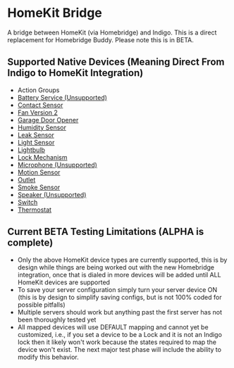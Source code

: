 HomeKit Bridge
==========

A bridge between HomeKit (via Homebridge) and Indigo.  This is a direct replacement for Homebridge Buddy.  Please note this is in BETA.

Supported Native Devices (Meaning Direct From Indigo to HomeKit Integration)
---------------
* Action Groups
* [Battery Service (Unsupported)](https://github.com/Colorado4Wheeler/HomeKit-Bridge/wiki/HomeKit-Model-Reference#batteryservice)
* [Contact Sensor](https://github.com/Colorado4Wheeler/HomeKit-Bridge/wiki/HomeKit-Model-Reference#contactsensor)
* [Fan Version 2](https://github.com/Colorado4Wheeler/HomeKit-Bridge/wiki/HomeKit-Model-Reference#fanv2)
* [Garage Door Opener](https://github.com/Colorado4Wheeler/HomeKit-Bridge/wiki/HomeKit-Model-Reference#garagedooropener)
* [Humidity Sensor](https://github.com/Colorado4Wheeler/HomeKit-Bridge/wiki/HomeKit-Model-Reference#humiditysensor)
* [Leak Sensor](https://github.com/Colorado4Wheeler/HomeKit-Bridge/wiki/HomeKit-Model-Reference#leaksensor)
* [Light Sensor](https://github.com/Colorado4Wheeler/HomeKit-Bridge/wiki/HomeKit-Model-Reference#lightsensor)
* [Lightbulb](https://github.com/Colorado4Wheeler/HomeKit-Bridge/wiki/HomeKit-Model-Reference#lightbulb)
* [Lock Mechanism](https://github.com/Colorado4Wheeler/HomeKit-Bridge/wiki/HomeKit-Model-Reference#lockmechanism)
* [Microphone (Unsupported)](https://github.com/Colorado4Wheeler/HomeKit-Bridge/wiki/HomeKit-Model-Reference#microphone)
* [Motion Sensor](https://github.com/Colorado4Wheeler/HomeKit-Bridge/wiki/HomeKit-Model-Reference#motionsensor)
* [Outlet](https://github.com/Colorado4Wheeler/HomeKit-Bridge/wiki/HomeKit-Model-Reference#outlet)
* [Smoke Sensor](https://github.com/Colorado4Wheeler/HomeKit-Bridge/wiki/HomeKit-Model-Reference#smokesensor)
* [Speaker (Unsupported)](https://github.com/Colorado4Wheeler/HomeKit-Bridge/wiki/HomeKit-Model-Reference#speaker)
* [Switch](https://github.com/Colorado4Wheeler/HomeKit-Bridge/wiki/HomeKit-Model-Reference#switch)
* [Thermostat](https://github.com/Colorado4Wheeler/HomeKit-Bridge/wiki/HomeKit-Model-Reference#thermostat)

Current BETA Testing Limitations (ALPHA is complete)
---------------

* Only the above HomeKit device types are currently supported, this is by design while things are being worked out with the new Homebridge integration, once that is dialed in more devices will be added until ALL HomeKit devices are supported
* To save your server configuration simply turn your server device ON (this is by design to simplify saving configs, but is not 100% coded for possible pitfalls)
* Multiple servers should work but anything past the first server has not been thoroughly tested yet
* All mapped devices will use DEFAULT mapping and cannot yet be customized, i.e., if you set a device to be a Lock and it is not an Indigo lock then it likely won't work because the states required to map the device won't exist.  The next major test phase will include the ability to modify this behavior.

